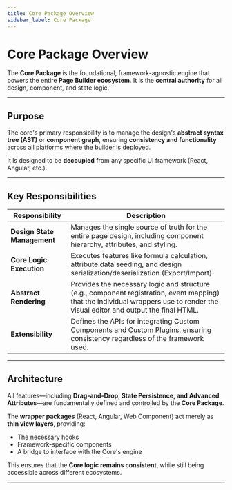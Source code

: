 ```yaml
---
title: Core Package Overview
sidebar_label: Core Package
---
```


# Core Package Overview

The **Core Package** is the foundational, framework-agnostic engine that powers the entire **Page Builder ecosystem**. It is the **central authority** for all design, component, and state logic.

---

## Purpose

The core's primary responsibility is to manage the design's **abstract syntax tree (AST)** or **component graph**, ensuring **consistency and functionality** across all platforms where the builder is deployed.

It is designed to be **decoupled** from any specific UI framework (React, Angular, etc.).

---

## Key Responsibilities

| Responsibility              | Description                                                                                                                                                                      |
| --------------------------- | -------------------------------------------------------------------------------------------------------------------------------------------------------------------------------- |
| **Design State Management** | Manages the single source of truth for the entire page design, including component hierarchy, attributes, and styling.                                                           |
| **Core Logic Execution**    | Executes features like formula calculation, attribute data seeding, and design serialization/deserialization (Export/Import).                                                    |
| **Abstract Rendering**      | Provides the necessary logic and structure (e.g., component registration, event mapping) that the individual wrappers use to render the visual editor and output the final HTML. |
| **Extensibility**           | Defines the APIs for integrating Custom Components and Custom Plugins, ensuring consistency regardless of the framework used.                                                    |

---

## Architecture

All features—including **Drag-and-Drop, State Persistence, and Advanced Attributes**—are fundamentally defined and controlled by the **Core Package**.

The **wrapper packages** (React, Angular, Web Component) act merely as **thin view layers**, providing:

- The necessary hooks
- Framework-specific components
- A bridge to interface with the Core's engine

This ensures that the **Core logic remains consistent**, while still being accessible across different ecosystems.

---
